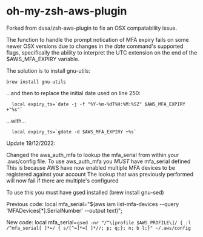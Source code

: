 # oh-my-zsh-aws-plugin 

Forked from dvsa/zsh-aws-plugin to fix an OSX compatability issue.

The function to handle the prompt notication of MFA expiry fails on some newer OSX versions due to 
changes in the <i>date</i> command's supported flags, specifically the ability to interpret the UTC
extension on the end of the $AWS_MFA_EXPIRY variable.

The solution is to install gnu-utils:
	
	brew install gnu-utils

...and then to replace the initial date used on line 250:

      local expiry_ts=`date -j -f "%Y-%m-%dT%H:%M:%SZ" $AWS_MFA_EXPIRY +"%s"`

...with...

      local expiry_ts=`gdate -d $AWS_MFA_EXPIRY +%s`

Update 19/12/2022:

Changed the aws_auth_mfa to lookup the mfa_serial from within your .aws/config file.
To use aws_auth_mfa you *MUST* have mfa_serial defined
This is because AWS have now enabled multiple MFA devices to be registered against your account
The lookup that was previously performed will now fail if there are multiple's configured

To use this you must have gsed installed (brew install gnu-sed)

Previous code:
local mfa_serial="$(aws iam list-mfa-devices --query 'MFADevices[*].SerialNumber' --output text)";

New code: 
local mfa_serial=`gsed -nr "/^\[profile $AWS_PROFILE\]/ { :l /^mfa_serial[ ]*=/ { s/[^=]*=[ ]*//; p; q;}; n; b l;}" ~/.aws/config`
